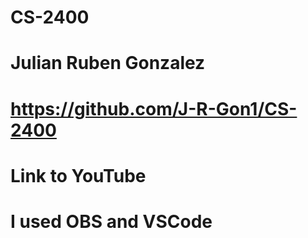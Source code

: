 # CS-2400

# Julian Ruben Gonzalez
# https://github.com/J-R-Gon1/CS-2400
# Link to YouTube
# I used OBS and VSCode
